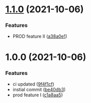 # [1.1.0](https://github.com/ahmedloai/semantic-release-test-2/compare/v1.0.0...v1.1.0) (2021-10-06)
### Features
* PROD feature II ([a38a0e1](https://github.com/ahmedloai/semantic-release-test-2/commit/a38a0e1c5cc58dfcf143a0b0e3e9697903c7dea3))

# 1.0.0 (2021-10-06)
### Features
* ci updated ([9f4f1cf](https://github.com/ahmedloai/semantic-release-test-2/commit/9f4f1cff41ec49794b559842e40f4d629d768265))
* instial commit ([be40db3](https://github.com/ahmedloai/semantic-release-test-2/commit/be40db392c4d425c34edc9a9619451d72a8e4df1))
* prod feature I ([c1a8aa5](https://github.com/ahmedloai/semantic-release-test-2/commit/c1a8aa5a9b03f8c450fd83f0d7f985d627c81a3a))
